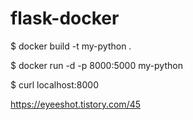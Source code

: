 # flask-docker

$ docker build -t my-python .  

$ docker run -d -p 8000:5000 my-python  

$ curl localhost:8000


https://eyeeshot.tistory.com/45
